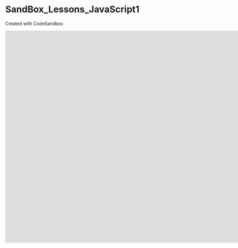 # SandBox_Lessons_JavaScript1
Created with CodeSandbox
<iframe width="1681" height="665" src="https://www.youtube.com/embed/8aGhZQkoFbQ" frameborder="0" allow="accelerometer; autoplay; encrypted-media; gyroscope; picture-in-picture" allowfullscreen></iframe>
